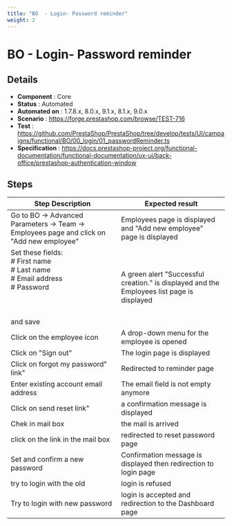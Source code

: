 ```yaml
---
title: "BO  - Login- Password reminder"
weight: 2
---
```


# BO  - Login- Password reminder
## Details
* **Component** : Core
* **Status** : Automated
* **Automated on** : 1.7.8.x, 8.0.x, 9.1.x, 8.1.x, 9.0.x
* **Scenario** : https://forge.prestashop.com/browse/TEST-716
* **Test** : https://github.com/PrestaShop/PrestaShop/tree/develop/tests/UI/campaigns/functional/BO/00_login/01_passwordReminder.ts
* **Specification** : https://docs.prestashop-project.org/functional-documentation/functional-documentation/ux-ui/back-office/prestashop-authentication-window

## Steps
| Step Description | Expected result |
| ----- | ----- |
| Go to BO -> Advanced Parameters -> Team -> Employees page and click on "Add new employee" | Employees page is displayed and "Add new employee" page is displayed |
| Set these fields:<br> # First name<br> # Last name<br> # Email address<br> # Password<br><br> <br><br>and save | A green alert "Successful creation." is displayed and the Employees list page is displayed |
| Click on the employee icon | A drop-down menu for the employee is opened |
| Click on "Sign out" | The login page is displayed |
| Click on forgot my password" link" | Redirected to reminder page |
| Enter existing account email address | The email field is not empty anymore |
| Click on send reset link" | a confirmation message is displayed |
| Chek in mail box | the mail is arrived |
| click on the link in the mail box | redirected to reset password page |
| Set and confirm a new password | Confirmation message is displayed then redirection to login page |
| try to login with the old | login is refused |
| Try to login with new password | login is accepted and redirection to the Dashboard page |
